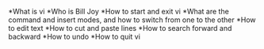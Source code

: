 *What is vi
*Who is Bill Joy
*How to start and exit vi
*What are the command and insert modes, and how to switch from one to the other
*How to edit text
*How to cut and paste lines
*How to search forward and backward
*How to undo
*How to quit vi

